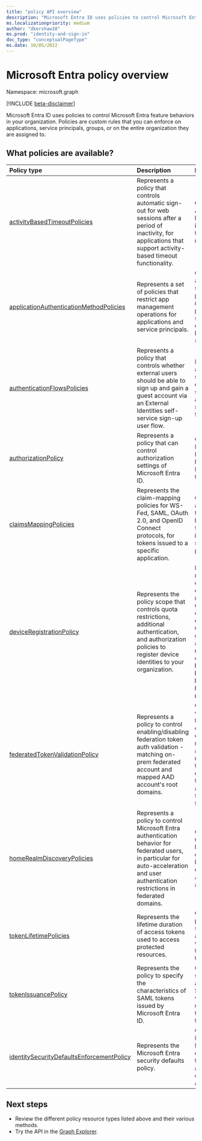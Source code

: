 ```yaml
---
title: "policy API overview"
description: "Microsoft Entra ID uses policies to control Microsoft Entra feature behaviors in your organization."
ms.localizationpriority: medium
author: "dkershaw10"
ms.prod: "identity-and-sign-in"
doc_type: "conceptualPageType"
ms.date: 10/05/2022
---
```


# Microsoft Entra policy overview

Namespace: microsoft.graph

[!INCLUDE [beta-disclaimer](../../includes/beta-disclaimer.md)]

Microsoft Entra ID uses policies to control Microsoft Entra feature behaviors in your organization. Policies are custom rules that you can enforce on applications, service principals, groups, or on the entire organization they are assigned to.

## What policies are available?

| Policy type                                                                               | Description                                                                                                                                                                                       | Examples                                                                                                                                                                                               |
|:------------------------------------------------------------------------------------------|:--------------------------------------------------------------------------------------------------------------------------------------------------------------------------------------------------|:-------------------------------------------------------------------------------------------------------------------------------------------------------------------------------------------------------|
| [activityBasedTimeoutPolicies](activityBasedTimeoutPolicy.md)                             | Represents a policy that controls automatic sign-out for web sessions after a period of inactivity, for applications that support activity-based timeout functionality.                           | Configure the Azure portal to have an inactivity timeout of 15 minutes.                                                                                                                                |
| [applicationAuthenticationMethodPolicies](applicationAuthenticationMethodPolicy.md)       | Represents a set of policies that restrict app management operations for applications and service principals.                                                                                     | Configure applications or service principals to not use password secrets or enforce lifetime on secrets.                                                                                               |
| [authenticationFlowsPolicies](authenticationflowspolicy.md)                               | Represents a policy that controls whether external users should be able to sign up and gain a guest account via an External Identities self-service sign-up user flow.                            | Enable your applications to support external users signing up via a self-service sign-up user flow.                                                                                                    |
| [authorizationPolicy](authorizationpolicy.md)                                             | Represents a policy that can control authorization settings of Microsoft Entra ID.                                                                                                            | Configure Microsoft Entra ID to block MSOL PowerShell in the tenant.                                                                                                                                             |
| [claimsMappingPolicies](claimsMappingPolicy.md)                                           | Represents the claim-mapping policies for WS-Fed, SAML, OAuth 2.0, and OpenID Connect protocols, for tokens issued to a specific application.                                                     | Create and assign a policy to omit the basic claims from tokens issued to a service principal.                                                                                                         |
| [deviceRegistrationPolicy](deviceregistrationpolicy.md)                                   | Represents the policy scope that controls quota restrictions, additional authentication, and authorization policies to register device identities to your organization.                           | Limit the number of devices that can be registered to a user in your organization or, specify users or groups that are allowed to register devices using **Microsoft Entra join** or **Microsoft Entra registered**. |
| [federatedTokenValidationPolicy](federatedtokenvalidationpolicy.md) | Represents a policy to control enabling/disabling federation token auth validation - matching on-prem federated account and mapped AAD account's root domains. | Configure validatation on tenants to check if the domain in the mapped AAD account matches the token issuer domain in a token post authentication from the federated IdP. |
| [homeRealmDiscoveryPolicies](homeRealmDiscoveryPolicy.md)                                 | Represents a policy to control Microsoft Entra authentication behavior for federated users, in particular for auto-acceleration and user authentication restrictions in federated domains. | Configure all users to skip home realm discovery and be routed directly to ADFS for authentication.                                                                                                    |
| [tokenLifetimePolicies](tokenlifetimepolicy.md)                                           | Represents the lifetime duration of access tokens used to access protected resources.                                                                                                             | Configure a particularly sensitive application with a shorter than default token lifetime.                                                                                                             |
| [tokenIssuancePolicy](tokenIssuancePolicy.md)                                             | Represents the policy to specify the characteristics of SAML tokens issued by Microsoft Entra ID.                                                                                                           | Configure the signing algorithm or SAML token version to be used to issue the SAML token.                                                                                                              |
| [identitySecurityDefaultsEnforcementPolicy](identitysecuritydefaultsenforcementpolicy.md) | Represents the Microsoft Entra security defaults policy.                                                                                                                                                 | Configure the Microsoft Entra security defaults policy to protect against common attacks.                                                                                                                     |

## Next steps

- Review the different policy resource types listed above and their various methods.
- Try the API in the [Graph Explorer](https://developer.microsoft.com/graph/graph-explorer).
